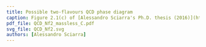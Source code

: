 ```yaml
---
title: Possible two-flavours QCD phase diagram
caption: Figure 2.1(c) of [Alessandro Sciarra's Ph.D. thesis (2016)](https://github.com/AxelKrypton/PhD_Thesis/blob/main/Sciarra_Thesis_digital.pdf).
pdf_file: QCD_Nf2_massless_C.pdf
svg_file: QCD_Nf2.svg
authors: [Alessandro Sciarra]
---
```

